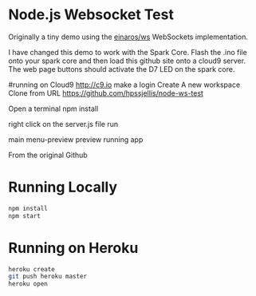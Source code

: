 # Node.js Websocket Test

Originally a tiny demo using the [einaros/ws](http://einaros.github.io/ws/) WebSockets implementation.

I have changed this demo to work with the Spark Core. Flash the .ino file onto your spark core and then load this github site onto a cloud9 server. The web page buttons should activate the D7 LED on the spark core.



#running on Cloud9 http://c9.io
make a login
Create A new workspace
Clone from URL
https://github.com/hpssjellis/node-ws-test

Open a terminal
npm install

right click on the server.js file
run

main menu-preview
preview running app


From the original Github

# Running Locally

``` bash
npm install
npm start
```




# Running on Heroku

``` bash
heroku create
git push heroku master
heroku open
```
